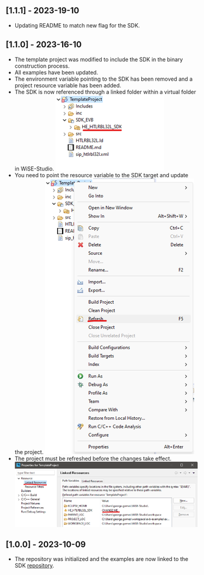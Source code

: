## [1.1.1] - 2023-19-10

- Updating README to match new flag for the SDK. 

## [1.1.0] - 2023-16-10

- The template project was modified to include the SDK in the binary construction process.
- All examples have been updated.
- The environment variable pointing to the SDK has been removed and a project resource variable has been added.
- The SDK is now referenced through a linked folder within a virtual folder in WiSE-Studio.
  ![Alt text](./assets/v1.1.0-1.png)
- You need to point the resource variable to the SDK target and update the project.
  ![Alt text](./assets/v1.1.0-2.png)
- The project must be refreshed before the changes take effect.
  ![Alt text](./assets/v1.1.0-3.png)

## [1.0.0] - 2023-10-09

- The repository was initialized and the examples are now linked to the SDK [repository](https://github.com/Hana-Electronics/HE-HTLRBL32L-SDK).
